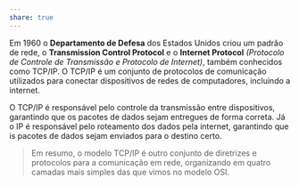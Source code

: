 ```yaml
---
share: true
---
```


Em 1960 o **Departamento de Defesa** dos Estados Unidos criou um padrão de rede, o **Transmission Control Protocol** e o **Internet Protocol** *(Protocolo de Controle de Transmissão e Protocolo de Internet)*, também conhecidos como TCP/IP. O TCP/IP é um conjunto de protocolos de comunicação utilizados para conectar dispositivos de redes de computadores, incluindo a internet.

O TCP/IP é responsável pelo controle da transmissão entre dispositivos, garantindo que os pacotes de dados sejam entregues de forma correta. Já o IP é responsável pelo roteamento dos dados pela internet, garantindo que is pacotes de dados sejam enviados para o destino certo.

>Em resumo, o modelo TCP/IP é outro conjunto de diretrizes e protocolos para a comunicação em rede, organizando em quatro camadas mais simples das que vimos no modelo OSI.

